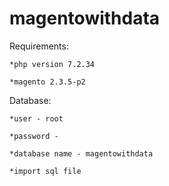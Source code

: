 # magentowithdata

Requirements:

    *php version 7.2.34
  
    *magento 2.3.5-p2

Database:

    *user - root
  
    *password - 
  
    *database name - magentowithdata
  
    *import sql file
  
